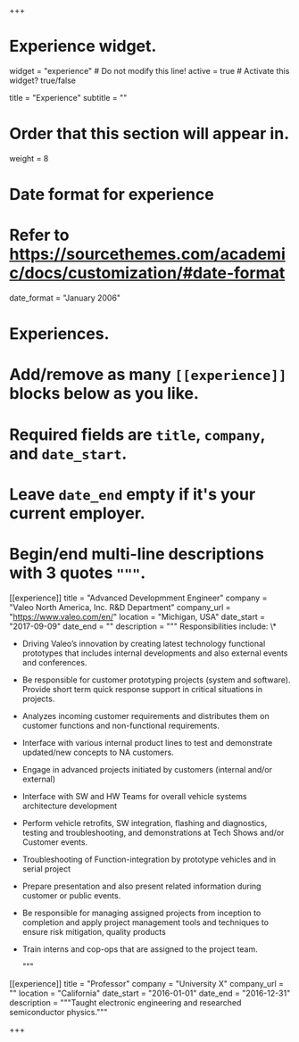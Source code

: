 +++
# Experience widget.
widget = "experience"  # Do not modify this line!
active = true  # Activate this widget? true/false

title = "Experience"
subtitle = ""

# Order that this section will appear in.
weight = 8

# Date format for experience
#   Refer to https://sourcethemes.com/academic/docs/customization/#date-format
date_format = "January 2006"

# Experiences.
#   Add/remove as many `[[experience]]` blocks below as you like.
#   Required fields are `title`, `company`, and `date_start`.
#   Leave `date_end` empty if it's your current employer.
#   Begin/end multi-line descriptions with 3 quotes `"""`.
[[experience]]
  title = "Advanced Developmment Engineer"
  company = "Valeo North America, Inc. R&D Department"
  company_url = "https://www.valeo.com/en/"
  location = "Michigan, USA"
  date_start = "2017-09-09"
  date_end = ""
  description = """
  Responsibilities include:
  \\*
  * Driving Valeo’s innovation by creating latest technology functional prototypes that includes internal
developments and also external events and conferences.
* Be responsible for customer prototyping projects (system and software). Provide short term quick response
support in critical situations in projects.
* Analyzes incoming customer requirements and distributes them on customer functions and non-functional
requirements.
* Interface with various internal product lines to test and demonstrate updated/new concepts to NA customers.
* Engage in advanced projects initiated by customers (internal and/or external)
* Interface with SW and HW Teams for overall vehicle systems architecture development
* Perform vehicle retrofits, SW integration, flashing and diagnostics, testing and troubleshooting, and
demonstrations at Tech Shows and/or Customer events.
* Troubleshooting of Function-integration by prototype vehicles and in serial project
* Prepare presentation and also present related information during customer or public events.
* Be responsible for managing assigned projects from inception to completion and apply project management tools
and techniques to ensure risk mitigation, quality products
* Train interns and cop-ops that are assigned to the project team. 

  """

[[experience]]
  title = "Professor"
  company = "University X"
  company_url = ""
  location = "California"
  date_start = "2016-01-01"
  date_end = "2016-12-31"
  description = """Taught electronic engineering and researched semiconductor physics."""

+++
